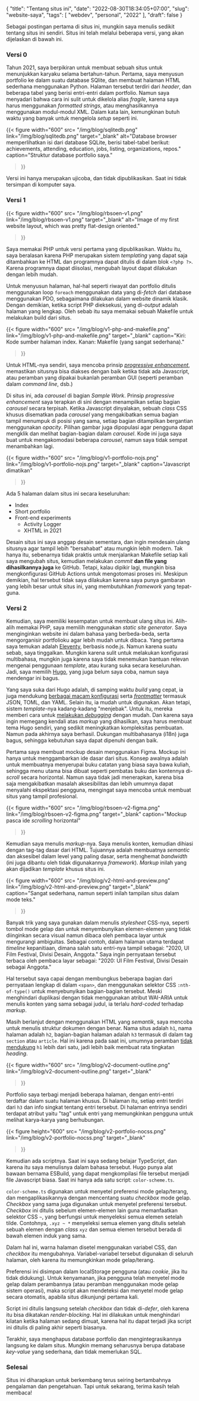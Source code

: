 {
	"title": "Tentang situs ini",
	"date": "2022-08-30T18:34:05+07:00",
	"slug": "website-saya",
	"tags": [
		"webdev",
		"personal",
		"2022"
	],
	"draft": false
}

Sebagai postingan pertama di situs ini, mungkin saya menulis sedikit tentang situs ini sendiri. Situs ini telah melalui beberapa versi, yang akan dijelaskan di bawah ini.

### Versi 0

Tahun 2021, saya berpikiran untuk membuat sebuah situs untuk menunjukkan karyaku selama bertahun-tahun. Pertama, saya menyusun portfolio ke dalam suatu database SQlite, dan membuat halaman HTML sederhana menggunakan Python. Halaman tersebut terdiri dari *header*, dan beberapa tabel yang berisi entri-entri dalam portfolio. Namun saya menyadari bahwa cara ini sulit untuk dikelola alias *fragile*, karena saya harus menggunakan *formatted strings*, atau menghasilkannya menggunakan modul-modul XML. Dalam kata lain, kemungkinan butuh waktu yang banyak untuk mengelola *setup* seperti ini.

{{< figure width="600"
	src= "/img/blog/sqlitedb.png"
	link="/img/blog/sqlitedb.png"
	target="_blank"
	alt="Database browser memperlihatkan isi dari database SQLite, berisi tabel-tabel berikut: achievements, attending, education, jobs, listing, organizations, repos."
	caption="Struktur database portfolio saya."
>}}

Versi ini hanya merupakan ujicoba, dan tidak dipublikasikan. Saat ini tidak tersimpan di komputer saya.

### Versi 1

{{< figure width="600"
	src= "/img/blog/rbsoen-v1.png"
	link="/img/blog/rbsoen-v1.png"
	target="_blank"
	alt="Image of my first website layout, which was pretty flat-design oriented."
>}}

Saya memakai PHP untuk versi pertama yang dipublikasikan. Waktu itu, saya beralasan karena PHP merupakan sistem *templating* yang dapat saja ditambahkan ke HTML dan programnya dapat ditulis di dalam blok `<?php ?>`. Karena programnya dapat diisolasi, mengubah layout dapat dilakukan dengan lebih mudah.

Untuk menyusun halaman, hal-hal seperti riwayat dan portfolio ditulis menggunakan loop `foreach` menggunakan data yang di-*fetch* dari database menggunakan PDO, sebagaimana dilakukan dalam website dinamik klasik. Dengan demikian, ketika script PHP dieksekusi, yang di-*output* adalah halaman yang lengkap. Oleh sebab itu saya memakai sebuah Makefile untuk melakukan build dari situs.

{{< figure width="600"
	src= "/img/blog/v1-php-and-makefile.png"
	link="/img/blog/v1-php-and-makefile.png"
	target="_blank"
	caption="Kiri: Kode sumber halaman index. Kanan: Makefile (yang sangat sederhana)."
>}}

Untuk HTML-nya sendiri, saya mencoba prinsip [*progressive enhancement*](https://developer.mozilla.org/en-US/docs/Glossary/Progressive_Enhancement), memastikan situsnya bisa diakses dengan baik ketika tidak ada Javascript, atau peramban yang dipakai bukanlah peramban GUI (seperti peramban dalam *command line*, dsb.)

Di situs ini, ada *carousel* di bagian *Sample Work*. Prinsip *progressive enhancement* saya terapkan di sini dengan menampilkan setiap bagian *carousel* secara terpisah. Ketika Javascript dinyalakan, sebuah *class* CSS khusus disematkan pada *carousel* yang mengakibatkan semua bagian tampil menumpuk di posisi yang sama, setiap bagian ditampilkan bergantian menggunakan *opacity*. Pilihan gambar juga dipopulasi agar pengguna dapat mengklik dan melihat bagian-bagian dalam *carousel*. Kode ini juga saya buat untuk mengakomodasi beberapa *carousel*, namun saya tidak sempat menambahkan lagi.

{{< figure width="600"
	src= "/img/blog/v1-portfolio-nojs.png"
	link="/img/blog/v1-portfolio-nojs.png"
	target="_blank"
	caption="Javascript dimatikan"
>}}

Ada 5 halaman dalam situs ini secara keseluruhan:
* Index
* Short portfolio
* Front-end experiments
	* Activity Logger
	* XHTML in 2021

Desain situs ini saya anggap desain sementara, dan ingin mendesain ulang situsnya agar tampil lebih "bersahabat" atau mungkin lebih modern. Tak hanya itu, sebenarnya tidak praktis untuk menjalankan Makefile setiap kali saya mengubah situs, kemudian melakukan *commit* **dan file yang dihasilkannya juga** ke GitHub. Tetapi, kalau dipikir lagi, mungkin bisa mengkonfigurasi GitHub Actions untuk mengotomasi proses ini. Meskipun demikian, hal tersebut tidak saya dilakukan karena saya punya gambaran yang lebih besar untuk situs ini, yang membutuhkan *framework* yang tepat-guna.

### Versi 2

Kemudian, saya memiliki kesempatan untuk membuat ulang situs ini. Alih-alih memakai PHP, saya memilih menggunakan *static site generator*. Saya menginginkan website ini dalam bahasa yang berbeda-beda, serta mengorganisir portfolioku agar lebih mudah untuk dibaca. Yang pertama saya temukan adalah [Eleventy](https://www.11ty.dev/), berbasis node.js. Namun karena suatu sebab, saya tinggalkan. Mungkin karena sulit untuk melakukan konfigurasi multibahasa, mungkin juga karena saya tidak menemukan bantuan relevan mengenai penggunaan *template*, atau kurang suka secara keseluruhan. Jadi, saya memilih [Hugo](https://gohugo.io/), yang juga belum saya coba, namun saya mendengar ini bagus.

Yang saya suka dari Hugo adalah, di samping waktu *build* yang cepat, ia juga mendukung [berbagai macam konfigurasi](https://gohugo.io/getting-started/configuration/) serta [*frontmatter*](https://gohugo.io/content-management/front-matter/) termasuk JSON, TOML, dan YAML. Selain itu, ia mudah untuk digunakan. Akan tetapi, sistem *template*-nya kadang-kadang "menjebak". Untuk itu, mereka memberi cara untuk [melakukan *debugging*](https://gohugo.io/templates/template-debugging/) dengan mudah. Dan karena saya ingin memegang kendali atas *markup* yang dihasilkan, saya harus membuat tema Hugo sendiri, yang sedikit meningkatkan kompleksitas pembuatan. Namun pada akhirnya saya berhasil. Dukungan multibahasanya (i18n) juga bagus, sehingga kebutuhan saya dapat dipenuhi dengan baik.

Pertama saya membuat mockup desain menggunakan Figma. Mockup ini hanya untuk menggambarkan ide dasar dari situs. Konsep awalnya adalah untuk membuatnya menyerupai buku catatan yang biasa saya bawa kuliah, sehingga menu utama bisa dibuat seperti pembatas buku dan kontennya di-*scroll* secara horizontal. Namun saya tidak jadi menerapkan, karena bisa saja mengakibatkan masalah aksesibilitas dan lebih umumnya dapat menyalahi ekspektasi pengguna, mengingat saya mencoba untuk membuat situs yang tampil profesional.

{{< figure width="600"
	src= "/img/blog/rbsoen-v2-figma.png"
	link="/img/blog/rbsoen-v2-figma.png"
	target="_blank"
	caption="Mockup pasca ide *scrolling* horizontal"
>}}

Kemudian saya menulis *markup*-nya. Saya menulis konten, kemudian dihiasi dengan tag-tag dasar dari HTML. Tujuannya adalah membuatnya *semantic* dan aksesibel dalam level yang paling dasar, serta menghemat *bandwidth* (ini juga dibantu oleh tidak digunakannya *framework*). *Markup* inilah yang akan dijadikan *template* khusus situs ini.

{{< figure width="600"
	src= "/img/blog/v2-html-and-preview.png"
	link="/img/blog/v2-html-and-preview.png"
	target="_blank"
	caption="Sangat sederhana, namun seperti inilah tampilan situs dalam mode teks."
>}}

Banyak trik yang saya gunakan dalam menulis *stylesheet* CSS-nya, seperti tombol mode gelap dan untuk menyembunyikan elemen-elemen yang tidak diinginkan secara visual namun dibaca oleh pembaca layar untuk mengurangi ambiguitas. Sebagai contoh, dalam halaman utama terdapat *timeline* kepanitiaan, dimana salah satu entri-nya tampil sebagai: "2020, UI Film Festival, Divisi Desain, Anggota." Saya ingin pernyataan tersebut terbaca oleh pembaca layar sebagai: "2020: UI Film Festival, Divisi Desain sebagai Anggota."

Hal tersebut saya capai dengan membungkus beberapa bagian dari pernyataan lengkap di dalam `<span>`, dan menggunakan selektor CSS `:nth-of-type()` untuk menyebunyikan bagian-bagian tersebut. Meski menghindari duplikasi dengan tidak menggunakan atribut WAI-ARIA untuk menulis konten yang sama sebagai judul, ia terlalu *hard-coded* terhadap *markup*.

Masih berlanjut dengan menggunakan HTML yang *semantik*, saya mencoba untuk menulis struktur dokumen dengan benar. Nama situs adalah `h1`, nama halaman adalah `h2`, bagian-bagian halaman adalah `h3` termasuk di dalam tag `section` atau `article`. Hal ini karena pada saat ini, umumnya peramban [tidak mendukung](https://developer.mozilla.org/en-US/docs/Web/HTML/Element/Heading_Elements#multiple_h1_elements_on_one_page) `h1` lebih dari satu, jadi lebih baik membuat rata tingkatan *heading*.

{{< figure width="600"
	src= "/img/blog/v2-document-outline.png"
	link="/img/blog/v2-document-outline.png"
	target="_blank"
>}}

Portfolio saya terbagi menjadi beberapa halaman, dengan entri-entri terdaftar dalam suatu halaman khusus. Di halaman itu, setiap entri terdiri dari `h3` dan info singkat tentang entri tersebut. Di halaman entrinya sendiri terdapat atribut yaitu "tag" untuk entri yang memungkinkan pengguna untuk melihat karya-karya yang berhubungan.

{{< figure height="600"
	src= "/img/blog/v2-portfolio-nocss.png"
	link="/img/blog/v2-portfolio-nocss.png"
	target="_blank"
>}}

Kemudian ada scriptnya. Saat ini saya sedang belajar TypeScript, dan karena itu saya menulisnya dalam bahasa tersebut. Hugo punya alat bawaan bernama ESBuild, yang dapat mengkompilasi file tersebut menjadi file Javascript biasa. Saat ini hanya ada satu script: `color-scheme.ts`.

`color-scheme.ts` digunakan untuk menyetel preferensi mode gelap/terang, dan mengaplikasikannya dengan mencentang suatu *checkbox* mode gelap. *Checkbox* yang sama juga digunakan untuk menyetel preferensi tersebut. *Checkbox* ini ditulis sebelum elemen-elemen lain guna memanfaatkan selektor CSS `~`, yang berfungsi untuk menyeleksi semua elemen setelah tilde. Contohnya, `.xyz ~ *` menyeleksi semua elemen yang ditulis setelah sebuah elemen dengan *class* `xyz` dan semua elemen tersebut berada di bawah elemen induk yang sama.

Dalam hal ini, warna halaman disetel menggunakan variabel CSS, dan *checkbox* itu mengubahnya. Variabel-variabel tersebut digunakan di seluruh halaman, oleh karena itu memungkinkan mode gelap/terang.

Preferensi ini disimpan dalam localStorage pengguna (atau *cookie*, jika itu tidak didukung). Untuk kenyamanan, jika pengguna telah menyetel mode gelap dalam perambannya (atau peramban menggunakan mode gelap sistem operasi), maka script akan mendeteksi dan menyetel mode gelap secara otomatis, apabila situs dikunjungi pertama kali.

Script ini ditulis langsung setelah *checkbox* dan tidak di-*defer*, oleh karena itu bisa dikatakan *render-blocking*. Hal ini dilakukan untuk menghindari kilatan ketika halaman sedang dimuat, karena hal itu dapat terjadi jika script ini ditulis di paling akhir seperti biasanya.

Terakhir, saya menghapus database portfolio dan mengintegrasikannya langsung ke dalam situs. Mungkin memang seharusnya berupa database *key-value* yang sederhana, dan tidak memerlukan SQL.

### Selesai

Situs ini diharapkan untuk berkembang terus seiring bertambahnya pengalaman dan pengetahuan. Tapi untuk sekarang, terima kasih telah membaca!
